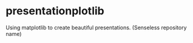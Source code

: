 # presentationplotlib
Using matplotlib to create beautiful presentations. (Senseless repository name)
